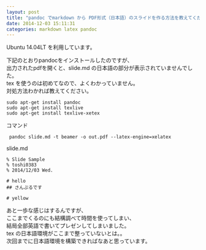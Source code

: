 ```yaml
---
layout: post
title: "pandoc でmarkdown から PDF形式（日本語）のスライドを作る方法を教えてください"
date: 2014-12-03 15:11:31
categories: markdown latex pandoc
---
```

<p>Ubuntu 14.04LT を利用しています。</p>

<p>下記のとおりpandocをインストールしたのですが、<br>
出力されたpdfを開くと、slide.md の日本語の部分が表示されていませんでした。<br>
tex を使うのは初めてなので、よくわかっていません。<br>
対処方法わかれば教えてください。</p>

<pre><code>sudo apt-get install pandoc
sudo apt-get install texlive
sudo apt-get install texlive-xetex
</code></pre>

<p>コマンド</p>

<pre><code> pandoc slide.md -t beamer -o out.pdf --latex-engine=xelatex
</code></pre>

<p>slide.md</p>

<pre><code>% Slide Sample
% toshi0383
% 2014/12/03 Wed.

# hello
## さんぷるです

# yellow
</code></pre>

<p>あと一歩な感じはするんですが、<br>
ここまでくるのにも結構調べて時間を使ってしまい、<br>
結局全部英語で書いてプレゼンしてしまいました。<br>
tex の日本語環境がここまで整っていないとは。。<br>
次回までに日本語環境を構築できればなあと思っています。</p>

